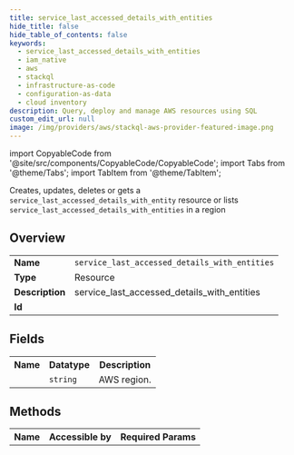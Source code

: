 ```yaml
---
title: service_last_accessed_details_with_entities
hide_title: false
hide_table_of_contents: false
keywords:
  - service_last_accessed_details_with_entities
  - iam_native
  - aws
  - stackql
  - infrastructure-as-code
  - configuration-as-data
  - cloud inventory
description: Query, deploy and manage AWS resources using SQL
custom_edit_url: null
image: /img/providers/aws/stackql-aws-provider-featured-image.png
---
```


import CopyableCode from '@site/src/components/CopyableCode/CopyableCode';
import Tabs from '@theme/Tabs';
import TabItem from '@theme/TabItem';

Creates, updates, deletes or gets a <code>service_last_accessed_details_with_entity</code> resource or lists <code>service_last_accessed_details_with_entities</code> in a region

## Overview
<table><tbody>
<tr><td><b>Name</b></td><td><code>service_last_accessed_details_with_entities</code></td></tr>
<tr><td><b>Type</b></td><td>Resource</td></tr>
<tr><td><b>Description</b></td><td>service_last_accessed_details_with_entities</td></tr>
<tr><td><b>Id</b></td><td><CopyableCode code="aws.iam_native.service_last_accessed_details_with_entities" /></td></tr>
</tbody></table>

## Fields
<table><tbody><tr><th>Name</th><th>Datatype</th><th>Description</th></tr><tr><td><CopyableCode code="region" /></td><td><code>string</code></td><td>AWS region.</td></tr>
</tbody></table>

## Methods

<table><tbody>
  <tr>
    <th>Name</th>
    <th>Accessible by</th>
    <th>Required Params</th>
  </tr>
</tbody></table>






